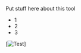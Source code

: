 Put stuff here about this tool

- 1
- 2
- 3

[![Test](https://ericzimmerman.github.io/documentation/MFTECmd/RandomImage.jpg)]